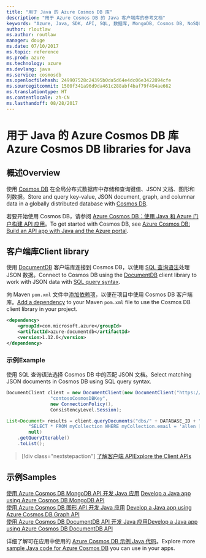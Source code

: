 ```yaml
---
title: "用于 Java 的 Azure Cosmos DB 库"
description: "用于 Azure Cosmos DB 的 Java 客户端库的参考文档"
keywords: "Azure, Java, SDK, API, SQL, 数据库, MongoDB, Cosmos DB, NoSQL, DocumentDB"
author: rloutlaw
ms.author: routlaw
manager: douge
ms.date: 07/10/2017
ms.topic: reference
ms.prod: azure
ms.technology: azure
ms.devlang: java
ms.service: cosmosdb
ms.openlocfilehash: 249907528c24395b0da5d64e4dc06e3422894cfe
ms.sourcegitcommit: 1500f341a96d9da461c288abf4baf79f494ae662
ms.translationtype: HT
ms.contentlocale: zh-CN
ms.lasthandoff: 08/28/2017
---
```

# <a name="azure-cosmos-db-libraries-for-java"></a><span data-ttu-id="9520f-104">用于 Java 的 Azure Cosmos DB 库</span><span class="sxs-lookup"><span data-stu-id="9520f-104">Azure Cosmos DB libraries for Java</span></span>

## <a name="overview"></a><span data-ttu-id="9520f-105">概述</span><span class="sxs-lookup"><span data-stu-id="9520f-105">Overview</span></span>

<span data-ttu-id="9520f-106">使用 [Cosmos DB](/azure/cosmos-db/introduction) 在全局分布式数据库中存储和查询键值、JSON 文档、图形和列数据。</span><span class="sxs-lookup"><span data-stu-id="9520f-106">Store and query key-value, JSON document, graph, and columnar data in a globally distributed database with [Cosmos DB](/azure/cosmos-db/introduction).</span></span>

<span data-ttu-id="9520f-107">若要开始使用 Cosmos DB，请参阅 [Azure Cosmos DB：使用 Java 和 Azure 门户构建 API 应用](/azure/cosmos-db/create-documentdb-java)。</span><span class="sxs-lookup"><span data-stu-id="9520f-107">To get started with Cosmos DB, see [Azure Cosmos DB: Build an API app with Java and the Azure portal](/azure/cosmos-db/create-documentdb-java).</span></span>

## <a name="client-library"></a><span data-ttu-id="9520f-108">客户端库</span><span class="sxs-lookup"><span data-stu-id="9520f-108">Client library</span></span>

<span data-ttu-id="9520f-109">使用 [DocumentDB](/azure/cosmos-db/documentdb-introduction) 客户端库连接到 Cosmos DB，以使用 [SQL 查询语法](/azure/cosmos-db/documentdb-sql-query)处理 JSON 数据。</span><span class="sxs-lookup"><span data-stu-id="9520f-109">Connect to Cosmos DB using the [DocumentDB](/azure/cosmos-db/documentdb-introduction) client library to work with JSON data with [SQL query syntax](/azure/cosmos-db/documentdb-sql-query).</span></span>

<span data-ttu-id="9520f-110">向 Maven `pom.xml` 文件中[添加依赖项](https://maven.apache.org/guides/getting-started/index.html#How_do_I_use_external_dependencies)，以便在项目中使用 Cosmos DB 客户端库。</span><span class="sxs-lookup"><span data-stu-id="9520f-110">[Add a dependency](https://maven.apache.org/guides/getting-started/index.html#How_do_I_use_external_dependencies) to your Maven `pom.xml` file to use the Cosmos DB client library in your project.</span></span>

```XML
<dependency>
    <groupId>com.microsoft.azure</groupId>
    <artifactId>azure-documentdb</artifactId>
    <version>1.12.0</version>
</dependency>
```

### <a name="example"></a><span data-ttu-id="9520f-111">示例</span><span class="sxs-lookup"><span data-stu-id="9520f-111">Example</span></span>

<span data-ttu-id="9520f-112">使用 SQL 查询语法选择 Cosmos DB 中的匹配 JSON 文档。</span><span class="sxs-lookup"><span data-stu-id="9520f-112">Select matching JSON documents in Cosmos DB using SQL query syntax.</span></span>

```java
DocumentClient client = new DocumentClient(new DocumentClient("https://contoso.documents.azure.com:443",
                "contosoCosmosDBKey", 
                new ConnectionPolicy(),
                ConsistencyLevel.Session);

List<Document> results = client.queryDocuments("dbs/" + DATABASE_ID + "/colls/" + COLLECTION_ID,
        "SELECT * FROM myCollection WHERE myCollection.email = 'allen [at] contoso.com'",
        null)
    .getQueryIterable()
    .toList();

```

> [!div class="nextstepaction"]
> [<span data-ttu-id="9520f-113">了解客户端 API</span><span class="sxs-lookup"><span data-stu-id="9520f-113">Explore the Client APIs</span></span>](/java/api/overview/azure/cosmosdb/clientlibrary)


## <a name="samples"></a><span data-ttu-id="9520f-114">示例</span><span class="sxs-lookup"><span data-stu-id="9520f-114">Samples</span></span>

<span data-ttu-id="9520f-115">[使用 Azure Cosmos DB MongoDB API 开发 Java 应用][2] </span><span class="sxs-lookup"><span data-stu-id="9520f-115">[Develop a Java app using Azure Cosmos DB MongoDB API][2] </span></span>  
<span data-ttu-id="9520f-116">[使用 Azure Cosmos DB 图形 API 开发 Java 应用][3] </span><span class="sxs-lookup"><span data-stu-id="9520f-116">[Develop a Java app using Azure Cosmos DB Graph API][3] </span></span>  
<span data-ttu-id="9520f-117">[使用 Azure Cosmos DB DocumentDB API 开发 Java 应用][4]</span><span class="sxs-lookup"><span data-stu-id="9520f-117">[Develop a Java app using Azure Cosmos DB DocumentDB API][4]</span></span>        

<span data-ttu-id="9520f-118">详细了解可在应用中使用的 [Azure Cosmos DB 示例 Java 代码](https://azure.microsoft.com/resources/samples/?platform=java&term=cosmos)。</span><span class="sxs-lookup"><span data-stu-id="9520f-118">Explore more [sample Java code for Azure Cosmos DB](https://azure.microsoft.com/resources/samples/?platform=java&term=cosmos) you can use in your apps.</span></span>

[2]: https://github.com/Azure-Samples/azure-cosmos-db-mongodb-java-getting-started
[3]: https://github.com/Azure-Samples/azure-cosmos-db-graph-java-getting-started
[4]: https://github.com/Azure-Samples/azure-cosmos-db-documentdb-java-getting-started